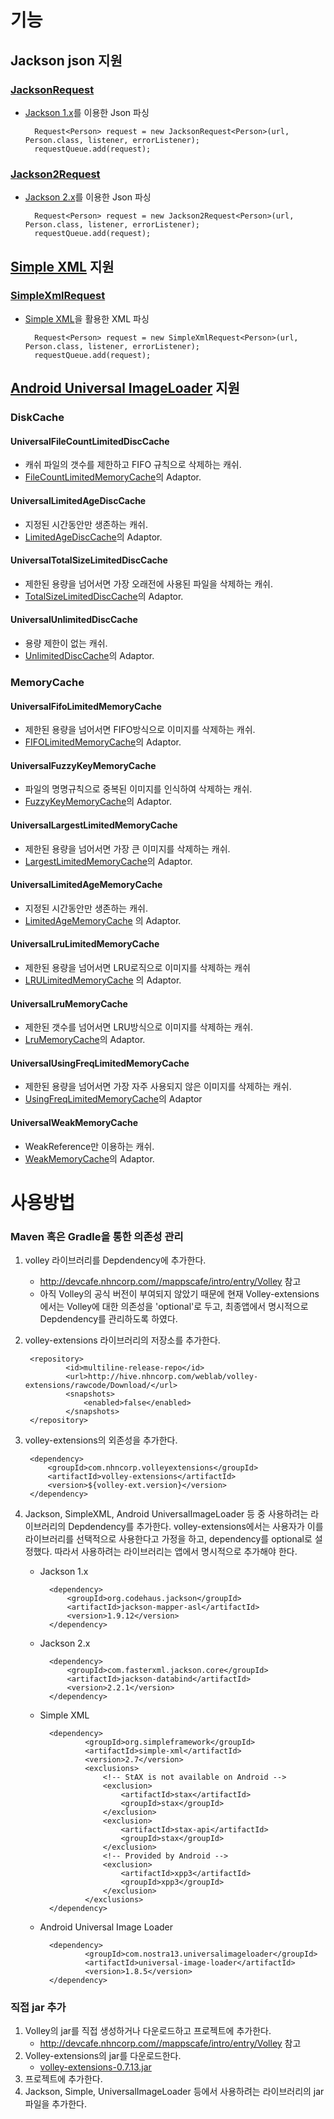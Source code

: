 # 기능
## Jackson json 지원
### [JacksonRequest](code#/VolleyExtensions/src/main/java/com/nhncorp/volleyextensions/request/JacksonRequest.java)
- [Jackson 1.x](http://jackson.codehaus.org/)를 이용한 Json 파싱

		Request<Person> request = new JacksonRequest<Person>(url, Person.class, listener, errorListener);
		requestQueue.add(request);

### [Jackson2Request](code#/VolleyExtensions/src/main/java/com/nhncorp/volleyextensions/request/Jackson2Request.java)
- [Jackson 2.x](http://wiki.fasterxml.com/JacksonHome)를 이용한 Json 파싱

		Request<Person> request = new Jackson2Request<Person>(url, Person.class, listener, errorListener);
		requestQueue.add(request);

## [Simple XML](http://simple.sourceforge.net/) 지원
### [SimpleXmlRequest](code#/VolleyExtensions/src/main/java/com/nhncorp/volleyextensions/request/SimpleXmlRequest.java)
- [Simple XML](http://simple.sourceforge.net/)을 활용한 XML 파싱

		Request<Person> request = new SimpleXmlRequest<Person>(url, Person.class, listener, errorListener);
		requestQueue.add(request);
		
## [Android Universal ImageLoader](https://github.com/nostra13/Android-Universal-Image-Loader) 지원

### DiskCache
#### UniversalFileCountLimitedDiscCache
- 캐쉬 파일의 갯수를 제한하고 FIFO 규칙으로 삭제하는 캐쉬.
- [FileCountLimitedMemoryCache](https://github.com/nostra13/Android-Universal-Image-Loader/blob/master/library/src/com/nostra13/universalimageloader/cache/disc/impl/FileCountLimitedDiscCache.java)의 Adaptor.

#### UniversalLimitedAgeDiscCache
- 지정된 시간동안만 생존하는 캐쉬.
- [LimitedAgeDiscCache](https://github.com/nostra13/Android-Universal-Image-Loader/blob/master/library/src/com/nostra13/universalimageloader/cache/disc/impl/LimitedAgeDiscCache.java)의 Adaptor.

#### UniversalTotalSizeLimitedDiscCache
- 제한된 용량을 넘어서면 가장 오래전에 사용된 파일을 삭제하는 캐쉬.
- [TotalSizeLimitedDiscCache](https://github.com/nostra13/Android-Universal-Image-Loader/blob/master/library/src/com/nostra13/universalimageloader/cache/disc/impl/TotalSizeLimitedDiscCache.java)의 Adaptor.

#### UniversalUnlimitedDiscCache
- 용량 제한이 없는 캐쉬. 
- [UnlimitedDiscCache](https://github.com/nostra13/Android-Universal-Image-Loader/blob/master/library/src/com/nostra13/universalimageloader/cache/disc/impl/UnlimitedDiscCache.java)의 Adaptor.

### MemoryCache

#### UniversalFifoLimitedMemoryCache
- 제한된 용량을 넘어서면 FIFO방식으로 이미지를 삭제하는 캐쉬.
- [FIFOLimitedMemoryCache](https://github.com/nostra13/Android-Universal-Image-Loader/blob/master/library/src/com/nostra13/universalimageloader/cache/memory/impl/FIFOLimitedMemoryCache.java)의 Adaptor.

#### UniversalFuzzyKeyMemoryCache
- 파일의 명명규칙으로 중복된 이미지를 인식하여 삭제하는 캐쉬.
- [FuzzyKeyMemoryCache](https://github.com/nostra13/Android-Universal-Image-Loader/blob/master/library/src/com/nostra13/universalimageloader/cache/memory/impl/FuzzyKeyMemoryCache.java)의 Adaptor.

#### UniversalLargestLimitedMemoryCache
- 제한된 용량을 넘어서면 가장 큰 이미지를 삭제하는 캐쉬.
- [LargestLimitedMemoryCache](https://github.com/nostra13/Android-Universal-Image-Loader/blob/master/library/src/com/nostra13/universalimageloader/cache/memory/impl/LargestLimitedMemoryCache.java)의 Adaptor.

#### UniversalLimitedAgeMemoryCache
- 지정된 시간동안만 생존하는 캐쉬.
- [LimitedAgeMemoryCache](https://github.com/nostra13/Android-Universal-Image-Loader/blob/master/library/src/com/nostra13/universalimageloader/cache/memory/impl/LimitedAgeMemoryCache.java) 의 Adaptor.

#### UniversalLruLimitedMemoryCache
- 제한된 용량을 넘어서면 LRU로직으로 이미지를 삭제하는 캐쉬
- [LRULimitedMemoryCache](https://github.com/nostra13/Android-Universal-Image-Loader/blob/master/library/src/com/nostra13/universalimageloader/cache/memory/impl/LRULimitedMemoryCache.java) 의 Adaptor.

#### UniversalLruMemoryCache
- 제한된 갯수를 넘어서면 LRU방식으로 이미지를 삭제하는 캐쉬.
- [LruMemoryCache](https://github.com/nostra13/Android-Universal-Image-Loader/blob/master/library/src/com/nostra13/universalimageloader/cache/memory/impl/LruMemoryCache.java)의 Adaptor.

#### UniversalUsingFreqLimitedMemoryCache
- 제한된 용량을 넘어서면 가장 자주 사용되지 않은 이미지를 삭제하는 캐쉬.
- [UsingFreqLimitedMemoryCache](https://github.com/nostra13/Android-Universal-Image-Loader/blob/master/library/src/com/nostra13/universalimageloader/cache/memory/impl/UsingFreqLimitedMemoryCache.java)의 Adaptor

#### UniversalWeakMemoryCache
- WeakReference만 이용하는 캐쉬.
- [WeakMemoryCache](https://github.com/nostra13/Android-Universal-Image-Loader/blob/master/library/src/com/nostra13/universalimageloader/cache/memory/impl/WeakMemoryCache.java)의 Adaptor.

# 사용방법
### Maven 혹은 Gradle을 통한 의존성 관리
1. volley 라이브러리를 Depdendency에 추가한다.
	- <http://devcafe.nhncorp.com//mappscafe/intro/entry/Volley> 참고 
	- 아직 Volley의 공식 버전이 부여되지 않았기 때문에 현재 Volley-extensions에서는 Volley에 대한 의존성을 'optional'로 두고, 최종앱에서 명시적으로 Depdendency를 관리하도록 하였다.
2. volley-extensions 라이브러리의 저장소를 추가한다.

		<repository>
				<id>multiline-release-repo</id>
				<url>http://hive.nhncorp.com/weblab/volley-extensions/rawcode/Download/</url>
				<snapshots>
					<enabled>false</enabled>
				</snapshots>
		</repository>
		
3. volley-extensions의 외존성을 추가한다.

		<dependency>
			<groupId>com.nhncorp.volleyextensions</groupId>
			<artifactId>volley-extensions</artifactId>
			<version>${volley-ext.version}</version>
		</dependency>
		
4. Jackson, SimpleXML, Android UniversalImageLoader 등 중 사용하려는 라이브러리의 Depdendency를 추가한다.  volley-extensions에서는 사용자가 이를 라이브러리를 선택적으로 사용한다고 가정을 하고, dependency를 optional로 설정했다. 따라서 사용하려는 라이브러리는 앱에서 명시적으로 추가해야 한다.

	- Jackson 1.x
	
			<dependency>
				<groupId>org.codehaus.jackson</groupId>
				<artifactId>jackson-mapper-asl</artifactId>
				<version>1.9.12</version>
			</dependency>
	- Jackson 2.x
	
			<dependency>
				<groupId>com.fasterxml.jackson.core</groupId>
				<artifactId>jackson-databind</artifactId>
				<version>2.2.1</version>
			</dependency>
	- Simple XML
	
			<dependency>
					<groupId>org.simpleframework</groupId>
					<artifactId>simple-xml</artifactId>
					<version>2.7</version>
					<exclusions>
						<!-- StAX is not available on Android -->
						<exclusion>
							<artifactId>stax</artifactId>
							<groupId>stax</groupId>
						</exclusion>
						<exclusion>
							<artifactId>stax-api</artifactId>
							<groupId>stax</groupId>
						</exclusion>
						<!-- Provided by Android -->
						<exclusion>
							<artifactId>xpp3</artifactId>
							<groupId>xpp3</groupId>
						</exclusion>
					</exclusions>
			</dependency>
	- Android Universal Image Loader
	
			<dependency>
					<groupId>com.nostra13.universalimageloader</groupId>
					<artifactId>universal-image-loader</artifactId>
					<version>1.8.5</version>
			</dependency>


### 직접 jar 추가
1. Volley의 jar를 직접 생성하거나 다운로드하고 프로젝트에 추가한다.
	- <http://devcafe.nhncorp.com//mappscafe/intro/entry/Volley> 참고 
2. Volley-extensions의 jar를 다운로드한다. 
	- [volley-extensions-0.7.13.jar](http://hive.nhncorp.com/weblab/volley-extensions/rawcode/Download/com/nhncorp/volleyextensions/volley-extensions/0.7.13/volley-extensions-0.7.13.jar)
3. 프로젝트에 추가한다.
4. Jackson, Simple, UniversalImageLoader 등에서 사용하려는 라이브러리의 jar파일을 추가한다.

